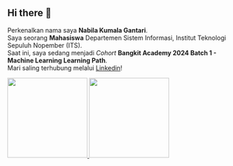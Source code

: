 ## Hi there 👋

Perkenalkan nama saya **Nabila Kumala Gantari**.<br>
Saya seorang **Mahasiswa** Departemen Sistem Informasi, Institut Teknologi Sepuluh Nopember (ITS).<br>
Saat ini, saya sedang menjadi *Cohort* **Bangkit Academy 2024 Batch 1 - Machine Learning Learning Path**.  
Mari saling terhubung melalui [Linkedin](https://www.linkedin.com/in/nabilakgantari/)!

<p align="left">
<a href="https://github.com/NabilaKumala">
  <img height="180em" src="https://github-readme-stats-eight-theta.vercel.app/api?username=penuliscode&show_icons=true&theme=algolia&include_all_commits=true&count_private=true"/>
  <img height="180em" src="https://github-readme-stats-eight-theta.vercel.app/api/top-langs/?username=penuliscode&layout=compact&theme=algolia"/>
</a>
</p>

<!--
//# Halo semua! 
Saya bertanggung jawab pada kualitas materi iOS dengan dibekali [sertifikasi dari University of Toronto](https://www.coursera.org/account/accomplishments/specialization/CLKJD8XBXJ3M).<br
Saya juga memiliki gelar Google Associate Android Developer sejak 2019.<br>
**NabilaKumala/NabilaKumala** is a ✨ _special_ ✨ repository because its `README.md` (this file) appears on your GitHub profile.

Here are some ideas to get you started:

- 🔭 I’m currently working on ...
- 🌱 I’m currently learning ...
- 👯 I’m looking to collaborate on ...
- 🤔 I’m looking for help with ...
- 💬 Ask me about ...
- 📫 How to reach me: ...
- 😄 Pronouns: ...
- ⚡ Fun fact: ...
-->
